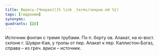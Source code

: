 ```yaml
---
title: Вересь-[Чокрак]({% link _terms/чокрак.md %})
tags: [гидроним]
synonyms:
quadrants: [Д8]
---
```


Источник фонтан с тремя трубами. По п. борту ов. Алакат, на ю-вост. склоне г.
Шуври-Кая, у тропы от пер. Алакат к пер. Каллистон-Богаз, справа – из греч.
вриси – источник.
